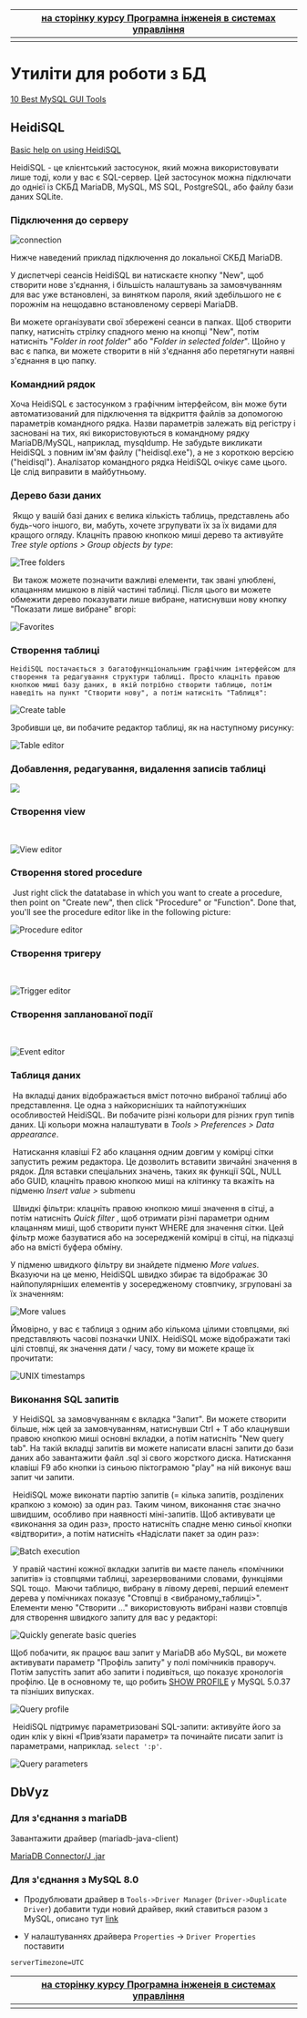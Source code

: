 |      | [на сторінку курсу Програмна інженеія в системах управління](../README.md) |
| ---- | ------------------------------------------------------------ |
|      |                                                              |

# Утиліти для роботи з БД 

[10 Best MySQL GUI Tools](https://codingsight.com/10-best-mysql-gui-tools/)

## HeidiSQL

[Basic help on using HeidiSQL](https://www.heidisql.com/help.php?place=menuReadme)

HeidiSQL - це клієнтський застосунок, який можна використовувати лише тоді, коли у вас є SQL-сервер. Цей застосунок можна підключати до однієї із СКБД MariaDB, MySQL, MS SQL, PostgreSQL, або файлу бази даних SQLite.

### Підключення до серверу

![connection](https://www.heidisql.com/images/screenshots/connection.png)

 Нижче наведений приклад підключення до локальної СКБД MariaDB. 

У диспетчері сеансів HeidiSQL ви натискаєте кнопку "New", щоб створити нове з'єднання, і більшість налаштувань за замовчуванням для вас уже встановлені, за винятком пароля, який здебільшого не є порожнім на нещодавно встановленому сервері MariaDB.

Ви можете організувати свої збережені сеанси в папках. Щоб створити папку, натисніть стрілку спадного меню на кнопці "New", потім натисніть "*Folder in root folder*" або "*Folder in selected folder*". Щойно у вас є папка, ви можете створити в ній з'єднання або перетягнути наявні з'єднання в цю папку.

### Командний рядок 

Хоча HeidiSQL є застосунком з графічним інтерфейсом, він може бути автоматизований для підключення та відкриття файлів за допомогою параметрів командного рядка. Назви параметрів залежать від регістру і засновані на тих, які використовуються в командному рядку MariaDB/MySQL, наприклад, mysqldump. Не забудьте викликати HeidiSQL з повним ім'ям файлу ("heidisql.exe"), а не з короткою версією ("heidisql"). Аналізатор командного рядка HeidiSQL очікує саме цього. Це слід виправити в майбутньому.

### Дерево бази даних 

​        Якщо у вашій базі даних є велика кількість таблиць, представлень або будь-чого іншого, ви, мабуть, хочете згрупувати їх за їх видами для кращого огляду. Клацніть правою кнопкою миші дерево та активуйте *Tree style options > Group objects by type*:    

![Tree folders](dbvizmedia/tree-grouping.png)

​       	Ви також можете позначити важливі елементи, так звані улюблені, клацанням мишкою в лівій частині таблиці. Після цього ви можете обмежити дерево показувати лише вибране, натиснувши нову кнопку "Показати лише вибране" вгорі:

![Favorites](https://www.heidisql.com/images/screenshots/favorites.png)

### Створення таблиці 

 	HeidiSQL постачається з багатофункціональним графічним інтерфейсом для створення та редагування структури таблиці. Просто клацніть правою кнопкою миші базу даних, в якій потрібно створити таблицю, потім наведіть на пункт "Створити нову", а потім натисніть "Таблиця":

![Create table](https://www.heidisql.com/files/create-table.png)

Зробивши це, ви побачите редактор таблиці, як на наступному рисунку:

![Table editor](dbvizmedia/table_editor.png)



### Добавлення, редагування, видалення записів таблиці

![](dbvizmedia/1.png)

### Створення view

​    

![View editor](https://www.heidisql.com/images/screenshots/view_editor.png)

### Створення stored procedure

​        Just right click the datatabase in which you want to create a procedure, then point on "Create new", then click        "Procedure" or "Function".        Done that, you'll see the procedure editor like in the following picture:    



![Procedure editor](https://www.heidisql.com/images/screenshots/stored_routines.png)

### Створення тригеру 

​    

![Trigger editor](https://www.heidisql.com/images/screenshots/trigger_editor.png)

### Створення запланованої події 

​    

![Event editor](https://www.heidisql.com/images/screenshots/event_editor.png)

### Таблиця даних 

​	На вкладці даних відображається вміст поточно вибраної таблиці або представлення. Це одна з найкорисніших та найпотужніших особливостей HeidiSQL. Ви побачите різні кольори для різних груп типів даних. Ці кольори можна налаштувати в *Tools > Preferences > Data appearance*.  

​	Натискання клавіші F2 або клацання одним довгим у комірці сітки запустить режим редактора. Це дозволить вставити звичайні значення в рядок. Для вставки спеціальних значень, таких як функції SQL, NULL або GUID, клацніть правою кнопкою миші на клітинку та вкажіть на підменю  *Insert value >* submenu

​	Швидкі фільтри: клацніть правою кнопкою миші значення в сітці, а потім натисніть *Quick filter* , щоб отримати різні параметри одним клацанням миші, щоб створити пункт WHERE для значення сітки. Цей фільтр може базуватися або на зосередженій комірці в сітці, на підказці або на вмісті буфера обміну.

У підменю швидкого фільтру ви знайдете підменю *More values*. Вказуючи на це меню, HeidiSQL швидко збирає та відображає 30 найпопулярніших елементів у зосередженому стовпчику, згруповані за їх значенням:

![More values](https://www.heidisql.com/uploads/5308-1-quickfilter_distinctvalues.png)

Ймовірно, у вас є таблиця з одним або кількома цілими стовпцями, які представляють часові позначки UNIX. HeidiSQL може відображати такі цілі стовпці, як значення дати / часу, тому ви можете краще їх прочитати:

![UNIX timestamps](https://www.heidisql.com/uploads/12822-1-timestamp-datetime.png)

### Виконання SQL запитів

​	У HeidiSQL за замовчуванням є вкладка "Запит". Ви можете створити більше, ніж цей за замовчуванням, натиснувши Ctrl + T або клацнувши правою кнопкою миші основні вкладки, а потім натисніть "New query tab". На такій вкладці запитів ви можете написати власні запити до бази даних або завантажити файл .sql зі свого жорсткого диска. Натискання клавіші F9 або кнопки із синьою піктограмою "play" на ній виконує ваш запит чи запити.

​	HeidiSQL може виконати партію запитів (= кілька запитів, розділених крапкою з комою) за один раз. Таким чином, виконання стає значно швидшим, особливо при наявності міні-запитів. Щоб активувати це «виконання за один раз», просто натисніть спадне меню синьої кнопки «відтворити», а потім натисніть «Надіслати пакет за один раз»:

![Batch execution](https://www.heidisql.com/uploads/7632-1-multistatements.png)

​	У правій частині кожної вкладки запитів ви маєте панель «помічники запитів» із стовпцями таблиці, зарезервованими словами, функціями SQL тощо.
​         Маючи таблицю, вибрану в лівому дереві, перший елемент дерева у помічниках показує "Стовпці в <вибраному_таблиці>". Елементи меню "Створити ..." використовують вибрані назви стовпців для створення швидкого запиту для вас у редакторі:

![Quickly generate basic queries](https://www.heidisql.com/files/generate-select.png)

Щоб побачити, як працює ваш запит у MariaDB або MySQL, ви можете активувати параметр "Профіль запиту" у полі помічників праворуч. Потім запустіть запит або запити і подивіться, що показує хронологія профілю. Це в основному те, що робить [SHOW PROFILE](http://dev.mysql.com/doc/refman/5.0/en/show-profiles.html) у MySQL 5.0.37 та пізніших випусках.

![Query profile](https://www.heidisql.com/uploads/6364-1-query-profile.png)

​	HeidiSQL підтримує параметризовані SQL-запити: активуйте його за один клік у вікні «Прив’язати параметр» та починайте писати запит із параметрами, наприклад.   `select ':p'`.  

![Query parameters](https://www.heidisql.com/files/query-params.png)

## DbVyz

### Для з'єднання з mariaDB

Завантажити драйвер (mariadb-java-client)

[MariaDB Connector/J .jar](https://downloads.mariadb.org/connector-java/+releases/) 

### Для з'єднання з MySQL 8.0

- Продублювати драйвер в `Tools->Driver Manager` (`Driver->Duplicate Driver`) добавити туди новий драйвер, який ставиться разом з MySQL, описано тут  [link](https://medium.com/@orafaelreis/workaround-to-unable-to-load-authentication-plugin-caching-sha2-password-message-85ddf6a98611)

- У налаштуваннях драйвера `Properties` -> `Driver Properties` поставити

```
serverTimezone=UTC
```

|      | [на сторінку курсу Програмна інженеія в системах управління](../README.md) |
| ---- | ------------------------------------------------------------ |
|      |                                                              |